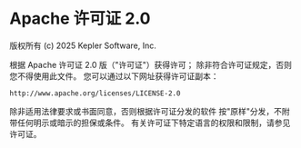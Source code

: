 # Apache 许可证 2.0

版权所有 (c) 2025 Kepler Software, Inc.

根据 Apache 许可证 2.0 版（"许可证"）获得许可；
除非符合许可证规定，否则您不得使用此文件。
您可以通过以下网址获得许可证副本：

    http://www.apache.org/licenses/LICENSE-2.0

除非适用法律要求或书面同意，否则根据许可证分发的软件
按"原样"分发，不附带任何明示或暗示的担保或条件。
有关许可证下特定语言的权限和限制，请参见许可证。